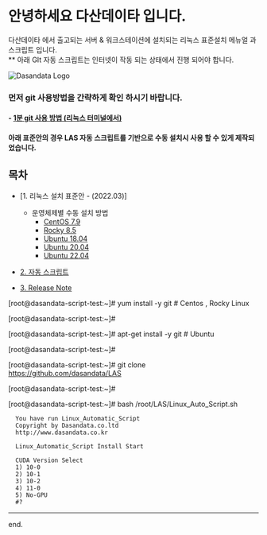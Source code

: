 # 안녕하세요 다산데이타 입니다.  
다산데이타 에서 출고되는 서버 & 워크스테이션에 설치되는 리눅스 표준설치 메뉴얼 과 스크립트 입니다.  
** 아래 GIt 자동 스크립트는 인터넷이 작동 되는 상태에서 진행 되어야 합니다.

![Dasandata Logo](http://dasandata.co.kr/wp-content/uploads/2019/05/%EB%8B%A4%EC%82%B0%EB%A1%9C%EA%B3%A0_%EC%88%98%EC%A0%951-300x109.jpg)

### 먼저 git 사용방법을 간략하게 확인 하시기 바랍니다.    
#### - [1분 git 사용 방법 (리눅스 터미널에서)][how-to-git]  
[how-to-git]:https://github.com/dasandata/LISR/blob/master/how-to-git.md

#### 아래 표준안의 경우 LAS 자동 스크립트를 기반으로 수동 설치시 사용 할 수 있게 제작되었습니다.

## 목차
- [1. 리눅스 설치 표준안 - (2022.03)]  

  - 운영체제별 수동 설치 방법
      - [CentOS 7.9](https://github.com/dasandata/LAS/blob/master/CentOS%207.9%20Manual/CentOS_7_Install_Guide.md)
      - [Rocky  8.5](https://github.com/dasandata/LAS/blob/master/Rocky%208.5%20Manual/Rocky_8_install_guide.md)
      - [Ubuntu 18.04](https://github.com/dasandata/LAS/blob/master/Ubuntu%2018.04%20Manual/Ubuntu_18_Install_Guide.md)
      - [Ubuntu 20.04](https://github.com/dasandata/LAS/blob/master/Ubuntu%2020.04%20Manual/Ubuntu_20_Install_Guide.md)
      - [Ubuntu 22.04](https://github.com/dasandata/LAS/blob/master/Ubuntu%2022.04%20Manual/Ubuntu_22_Install_Guide.md)

- [2. 자동 스크립트](https://github.com/dasandata/LAS/blob/806c4a01b23c5ab6dc6b9a77d17d32cdf201b426/Linux_Auto_Script.sh)

- [3. Release Note](https://github.com/dasandata/LAS/blob/88da18550bf95d744024adf16aab93a0fcb59005/Release%20Note/LAS_Release_Note.md)


[root@dasandata-script-test:~]#  yum install -y git  # Centos , Rocky Linux

[root@dasandata-script-test:~]#

[root@dasandata-script-test:~]# apt-get install -y git # Ubuntu

[root@dasandata-script-test:~]#

[root@dasandata-script-test:~]# git clone https://github.com/dasandata/LAS

[root@dasandata-script-test:~]#

[root@dasandata-script-test:~]# bash /root/LAS/Linux_Auto_Script.sh

      You have run Linux_Automatic_Script
      Copyright by Dasandata.co.ltd
      http://www.dasandata.co.kr

      Linux_Automatic_Script Install Start

      CUDA Version Select
      1) 10-0
      2) 10-1
      3) 10-2
      4) 11-0
      5) No-GPU
      #? 


***

end.
